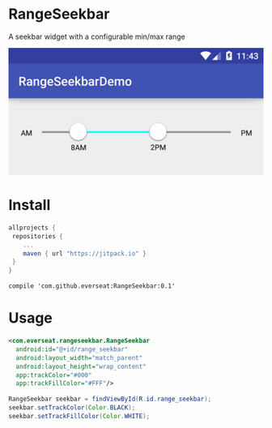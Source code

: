 # RangeSeekbar
A seekbar widget with a configurable min/max range

![screenshot](screenshot.jpg)

# Install
```groovy
allprojects {
 repositories {
    ...
    maven { url "https://jitpack.io" }
 }
}
```

```
compile 'com.github.everseat:RangeSeekbar:0.1'
```

# Usage

```xml
<com.everseat.rangeseekbar.RangeSeekbar
  android:id="@+id/range_seekbar"
  android:layout_width="match_parent"
  android:layout_height="wrap_content"
  app:trackColor="#000"
  app:trackFillColor="#FFF"/>
```

```java
RangeSeekbar seekbar = findViewById(R.id.range_seekbar);
seekbar.setTrackColor(Color.BLACK);
seekbar.setTrackFillColor(Color.WHITE);
```
